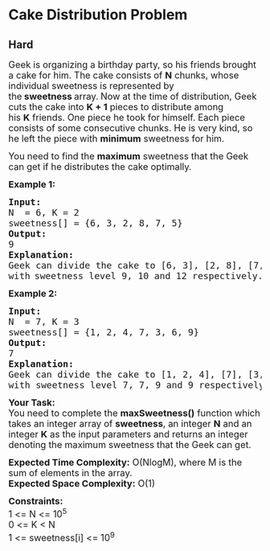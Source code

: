 # Cake Distribution Problem
## Hard
<div class="problems_problem_content__Xm_eO"><p><span style="font-size:18px">Geek is organizing a birthday party, so his friends brought a cake for him. The cake consists of <strong>N</strong>&nbsp;chunks, whose individual sweetness is represented by the<strong>&nbsp;sweetness&nbsp;</strong>array.<strong>&nbsp;</strong>Now at the time of distribution, Geek cuts the cake into&nbsp;<strong>K + 1</strong>&nbsp;pieces to distribute among his&nbsp;<strong>K</strong>&nbsp;friends. One piece he took for himself. Each piece consists of some consecutive chunks. He is very kind, so he left the piece with <strong>minimum</strong> sweetness for him.</span></p>

<p><span style="font-size:18px">You need to find the&nbsp;<strong>maximum</strong>&nbsp;sweetness that the Geek can get if he distributes the cake optimally.</span></p>

<p><strong><span style="font-size:18px">Example 1:</span></strong></p>

<pre style="position: relative;"><span style="font-size:18px"><strong>Input:</strong></span>
<span style="font-size:18px">N  = 6, K = 2</span>
<span style="font-size:18px">sweetness[] = {6, 3, 2, 8, 7, 5}</span>
<span style="font-size:18px"><strong>Output:</strong></span>
<span style="font-size:18px">9</span>
<span style="font-size:18px"><strong>Explanation:</strong></span>
<span style="font-size:18px">Geek can divide the cake to [6, 3], [2, 8], [7, 5] 
with</span>&nbsp;<span style="font-size:18px">sweetness level 9, 10 and 12 respectively.</span>
<div class="open_grepper_editor" title="Edit &amp; Save To Grepper"></div></pre>

<p><strong><span style="font-size:18px">Example 2:</span></strong></p>

<pre style="position: relative;"><span style="font-size:18px"><strong>Input:</strong></span>
<span style="font-size:18px">N  = 7, K = 3</span>
<span style="font-size:18px">sweetness[] = {1, 2, 4, 7, 3, 6, 9}</span>
<span style="font-size:18px"><strong>Output:</strong></span>
<span style="font-size:18px">7</span>
<span style="font-size:18px"><strong>Explanation:</strong></span>
<span style="font-size:18px">Geek can divide the cake to [1, 2, 4], [7], [3, 6], [9] 
with sweetness level 7, 7, 9 and 9 respectively.</span><div class="open_grepper_editor" title="Edit &amp; Save To Grepper"></div></pre>

<p><strong><span style="font-size:18px">Your Task:</span></strong><br>
<span style="font-size:18px">You need to complete the <strong>maxSweetness()</strong> function which takes an integer array of&nbsp;<strong>sweetness</strong>, an integer <strong>N</strong> and an integer <strong>K</strong> as the input parameters and returns an integer denoting the maximum sweetness that the Geek can get.</span></p>

<p><span style="font-size:18px"><strong>Expected Time Complexity:</strong> O(NlogM), where M is the sum of elements in the array.<br>
<strong>Expected Space Complexity:</strong>&nbsp;O(1)</span></p>

<p><strong><span style="font-size:18px">Constraints:</span></strong><br>
<span style="font-size:18px">1 &lt;= N &lt;= 10<sup>5</sup><br>
0 &lt;= K &lt; N<br>
1 &lt;= sweetness[i] &lt;= 10<sup>9</sup></span></p>
</div>